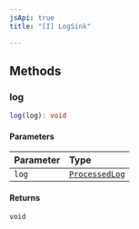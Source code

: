 ```yaml
---
jsApi: true
title: "[I] LogSink"

---
```

## Methods

### log

```ts
log(log): void
```

#### Parameters

| Parameter | Type |
| :------ | :------ |
| `log` | [`ProcessedLog`](Interface.ProcessedLog.md) |

#### Returns

`void`
